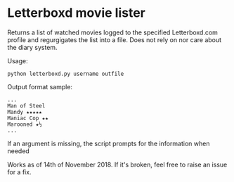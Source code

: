 # Letterboxd movie lister

Returns a list of watched movies logged to the specified Letterboxd.com profile and regurgigates the list into a file. Does not rely on nor care about the diary system.

Usage:

	python letterboxd.py username outfile
	
Output format sample:

	...
	Man of Steel
	Mandy ★★★★★
	Maniac Cop ★★
	Marooned ★½
	...
	
If an argument is missing, the script prompts for the information when needed

Works as of 14th of November 2018. If it's broken, feel free to raise an issue for a fix.
